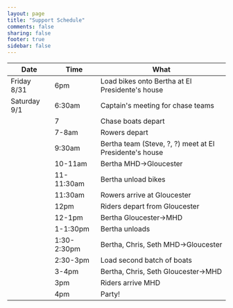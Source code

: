 ```yaml
---
layout: page
title: "Support Schedule"
comments: false
sharing: false
footer: true
sidebar: false
---
```



Date		|Time		| What
------------|-----------|-----
Friday 8/31 |6pm 		| Load bikes onto Bertha at El Presidente's house 
Saturday 9/1|6:30am		| Captain's meeting for chase teams 
			|7			| Chase boats depart
			|7-8am		| Rowers depart
			|9:30am		| Bertha team (Steve, ?, ?) meet at El Presidente's house
			|10-11am	| Bertha MHD->Gloucester
			|11-11:30am	| Bertha unload bikes
			|11:30am	| Rowers arrive at Gloucester
			|12pm		| Riders depart from Gloucester
			|12-1pm		| Bertha Gloucester->MHD
			|1-1:30pm	| Bertha unloads
			|1:30-2:30pm| Bertha, Chris, Seth MHD->Gloucester
			|2:30-3pm	| Load second batch of boats
			|3-4pm		| Bertha, Chris, Seth Gloucester->MHD
			|3pm		| Riders arrive MHD
			|4pm		| Party!